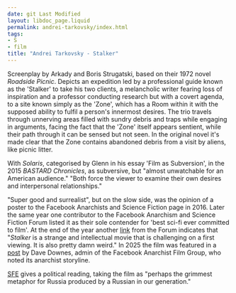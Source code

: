 ```yaml
---
date: git Last Modified
layout: libdoc_page.liquid
permalink: andrei-tarkovsky/index.html
tags:
- S
- film
title: "Andrei Tarkovsky - Stalker"
---
```


Screenplay by Arkady and Boris Strugatski,  based on their 1972 novel _Roadside Picnic_. Depicts an  expedition led by a professional guide known as the 'Stalker' to  take his two clients, a melancholic writer fearing loss of  inspiration and a professor conducting research but with a covert  agenda, to a site known simply as the 'Zone', which has a Room  within it with the supposed ability to fulfil a person's innermost  desires. The trio travels through unnerving areas filled with sundry  debris and traps while engaging in arguments, facing the fact that  the 'Zone' itself appears sentient, while their path through it can  be sensed but not seen. In the original novel it's made clear that  the Zone contains abandoned debris from a visit by aliens, like  picnic litter.

With _Solaris_, categorised by Glenn in his essay 'Film as  Subversion', in the 2015 _BASTARD Chronicles_, as  subversive, but "almost unwatchable for an American audience."  "Both force the viewer to examine their own desires and  interpersonal relationships."

"Super good and surrealist", but on the slow  side, was the opinion of a poster to the Facebook Anarchists and  Science Fiction page in 2016. Later the same year one contributor to  the Facebook Anarchism and Science Fiction Forum listed it as their  sole contender for 'best sci-fi ever committed to film'. At the end  of the year another <a href="http://www.goliath.com/movies/10-obscure-sci-fi-films-worth-seeking-out/4/"> link</a> from the Forum indicates that "_Stalker_ is a  strange and intellectual movie that is challenging on a first  viewing. It is also pretty damn weird." In 2025 the film was featured in a <a href="https://www.facebook.com/groups/291682418494775/search/?q=stalker">post</a> by Dave Downes, admin of the Facebook Anarchist Film Group, 			who noted its anarchist storyline.

 <a href="http://www.sf-encyclopedia.com/entry/stalker">SFE</a> gives  a political reading, taking the film as "perhaps the grimmest  metaphor for Russia produced by a Russian in our generation."